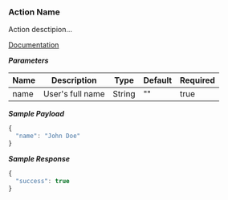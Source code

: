### Action Name

Action desctipion...

[Documentation](LINK_TO_DOCUMENTATION)

***Parameters***

<table class="tg">
  <thead>
    <tr>
      <th><span style="font-weight:bold">Name</span></th>
      <th><span style="font-weight:bold">Description</span></th>
      <th><span style="font-weight:bold">Type</span></th>
      <th><span style="font-weight:bold">Default</span></th>
      <th><span style="font-weight:bold">Required</span></th>
    </tr>
  </thead>
  <tbody>
    <tr>
      <td>name</td>
      <td>User's full name</td>
      <td>String</td>
      <td>""</td>
      <td>true</td>
    </tr>
  </tbody>
</table>

***Sample Payload***

```js
{
  "name": "John Doe"
}
```

***Sample Response***

```js
{
  "success": true
}
```
